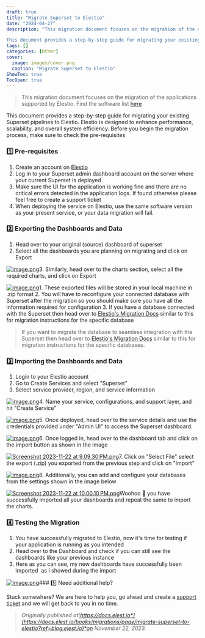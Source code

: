 ```yaml
---
draft: true
title: "Migrate Superset to Elestio"
date: "2024-04-27"
description: "This migration document focuses on the migration of the applications supported by Elestio. Find the software list here

This document provides a step-by-step guide for migrating your existing Superset pipelines to Elestio. Elestio is designed to enhance performance, scalability, and overall system efficiency. Before you begin the migration process, make"
tags: []
categories: [Other]
cover:
  image: images/cover.png
  caption: "Migrate Superset to Elestio"
ShowToc: true
TocOpen: true
---
```




> This migration document focuses on the migration of the applications supported by Elestio. Find the software list [here](https://elest.io/fully-managed-services?ref=blog.elest.io)

This document provides a step\-by\-step guide for migrating your existing Superset pipelines to Elestio. Elestio is designed to enhance performance, scalability, and overall system efficiency. Before you begin the migration process, make sure to check the pre\-requisites

### 1️⃣ Pre\-requisites

1. Create an account on [Elestio](https://elest.io/?ref=blog.elest.io)
2. Log in to your Superset admin dashboard account on the server where your current Superset is deployed
3. Make sure the UI for the application is working fine and there are no critical errors detected in the application logs. If found otherwise please feel free to create a support ticket
4. When deploying the service on Elestio, use the same software version as your present service, or your data migration will fail.

### 2️⃣ Exporting the Dashboards and Data

1. Head over to your original (source) dashboard of superset
2. Select all the dashboards you are planning on migrating and click on Export

[![image.png](https://docs.elest.io/uploads/images/gallery/2023-11/scaled-1680-/NOnimage.png)](https://docs.elest.io/uploads/images/gallery/2023-11/NOnimage.png?ref=blog.elest.io)3. Similarly, head over to the charts section, select all the required charts, and click on Export

[![image.png](https://docs.elest.io/uploads/images/gallery/2023-11/scaled-1680-/TU9image.png)](https://docs.elest.io/uploads/images/gallery/2023-11/TU9image.png?ref=blog.elest.io)1. These exported files will be stored in your local machine in .zip format
2. You will have to reconfigure your connected database with Superset after the migration so you should make sure you have all the information required for configuration
3. If you have a database connected with the Superset then head over to [Elestio's Migration Docs](https://docs.elest.io/books/migrations?ref=blog.elest.io) similar to this for migration instructions for the specific database


> If you want to migrate the database to seamless integration with the Superset then head over to [Elestio's Migration Docs](https://docs.elest.io/books/migrations?ref=blog.elest.io) similar to this for migration instructions for the specific databases.

### 3️⃣ Importing the Dashboards and Data

1. Login to your Elestio account
2. Go to Create Services and select "Superset"
3. Select service provider, region, and service information

[![image.png](https://docs.elest.io/uploads/images/gallery/2023-11/scaled-1680-/SA7image.png)](https://docs.elest.io/uploads/images/gallery/2023-11/SA7image.png?ref=blog.elest.io)4. Name your service, configurations, and support layer, and hit "Create Service"

[![image.png](https://docs.elest.io/uploads/images/gallery/2023-11/scaled-1680-/hROimage.png)](https://docs.elest.io/uploads/images/gallery/2023-11/hROimage.png?ref=blog.elest.io)5. Once deployed, head over to the service details and use the credentials provided under "Admin UI" to access the Superset dashboard.

[![image.png](https://docs.elest.io/uploads/images/gallery/2023-11/scaled-1680-/tz6image.png)](https://docs.elest.io/uploads/images/gallery/2023-11/tz6image.png?ref=blog.elest.io)6. Once logged in, head over to the dashboard tab and click on the import button as shown in the image

[![Screenshot 2023-11-22 at 9.09.30 PM.png](https://docs.elest.io/uploads/images/gallery/2023-11/scaled-1680-/screenshot-2023-11-22-at-9-09-30-pm.png)](https://docs.elest.io/uploads/images/gallery/2023-11/screenshot-2023-11-22-at-9-09-30-pm.png?ref=blog.elest.io)7. Click on "Select File" select the export (.zip) you exported from the previous step and click on "Import"

[![image.png](https://docs.elest.io/uploads/images/gallery/2023-11/scaled-1680-/asCimage.png)](https://docs.elest.io/uploads/images/gallery/2023-11/asCimage.png?ref=blog.elest.io)8. Additionally, you can add and configure your databases from the settings shown in the image below

[![Screenshot 2023-11-22 at 10.00.10 PM.png](https://docs.elest.io/uploads/images/gallery/2023-11/scaled-1680-/screenshot-2023-11-22-at-10-00-10-pm.png)](https://docs.elest.io/uploads/images/gallery/2023-11/screenshot-2023-11-22-at-10-00-10-pm.png?ref=blog.elest.io)Woohoo 🎉 you have successfully imported all your dashboards and repeat the same to import the charts.

### 4️⃣ Testing the Migration

1. You have successfully migrated to Elestio, now it's time for testing if your application is running as you intended
2. Head over to the Dashboard and check if you can still see the dashboards like your previous instance
3. Here as you can see, my new dashboards have successfully been imported  as I showed during the import

[![image.png](https://docs.elest.io/uploads/images/gallery/2023-11/scaled-1680-/fEcimage.png)](https://docs.elest.io/uploads/images/gallery/2023-11/fEcimage.png?ref=blog.elest.io)### 5️⃣ Need additional help?

Stuck somewhere? We are here to help you, go ahead and create a [support ticket](https://dash.elest.io/support/creation?ref=blog.elest.io) and we will get back to you in no time.


> *Originally published at*[*https://docs.elest.io*](https://docs.elest.io/books/migrations/page/migrate-superset-to-elestio?ref=blog.elest.io)*on November 22, 2023\.*



